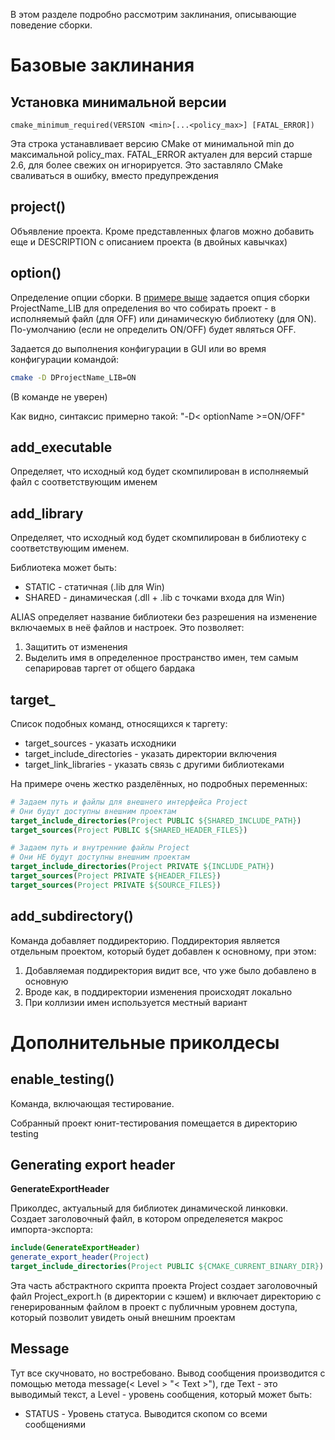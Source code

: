 В этом разделе подробно рассмотрим заклинания, описывающие поведение сборки.

# Базовые заклинания

## Установка минимальной версии

```
cmake_minimum_required(VERSION <min>[...<policy_max>] [FATAL_ERROR])
```

Эта строка устанавливает версию CMake от минимальной min до максимальной policy_max. FATAL_ERROR актуален для версий старше 2.6, для более свежих он игнорируется. Это заставляло CMake сваливаться в ошибку, вместо предупреждения

## project()

Объявление проекта. Кроме представленных флагов можно добавить еще и DESCRIPTION с описанием проекта (в двойных кавычках)

## option()

Определение опции сборки. В [примере выше](#New%20project%20Base) задается опция сборки ProjectName_LIB для определения во что собирать проект - в исполняемый файл (для OFF) или динамическую библиотеку (для ON). По-умолчанию (если не определить ON/OFF) будет являться OFF.

Задается до выполнения конфигурации в GUI или во время конфигурации командой:

```sh
cmake -D DProjectName_LIB=ON
```

(В команде не уверен)

Как видно, синтаксис примерно такой: "-D< optionName >=ON/OFF"

## add_executable

Определяет, что исходный код будет скомпилирован в исполняемый файл с соответствующим именем

## add_library

Определяет, что исходный код будет скомпилирован в библиотеку с соответствующим именем.

Библиотека может быть:

* STATIC - статичная (.lib для Win)
* SHARED - динамическая (.dll + .lib с точками входа для Win)

ALIAS определяет название библиотеки без разрешения на изменение включаемых в неё файлов и настроек. Это позволяет:

1. Защитить от изменения
2. Выделить имя в определенное пространство имен, тем самым сепарировав таргет от общего бардака

## target_

Список подобных команд, относящихся к таргету:

* target_sources - указать исходники
* target_include_directories - указать директории включения
* target_link_libraries - указать связь с другими библиотеками

На примере очень жестко разделённых, но подробных переменных:

```cmake
# Задаем путь и файлы для внешнего интерфейса Project
# Они будут доступны внешним проектам
target_include_directories(Project PUBLIC ${SHARED_INCLUDE_PATH})
target_sources(Project PUBLIC ${SHARED_HEADER_FILES})

# Задаем путь и внутренние файлы Project
# Они НЕ будут доступны внешним проектам
target_include_directories(Project PRIVATE ${INCLUDE_PATH})
target_sources(Project PRIVATE ${HEADER_FILES})
target_sources(Project PRIVATE ${SOURCE_FILES})
```

## add_subdirectory()

Команда добавляет поддиректорию. Поддиректория является отдельным проектом, который будет добавлен к основному, при этом:

1. Добавляемая поддиректория видит все, что уже было добавлено в основную
2. Вроде как, в поддиректории изменения происходят локально
3. При коллизии имен используется местный вариант

# Дополнительные приколдесы

## enable_testing()

Команда, включающая тестирование.

Собранный проект юнит-тестирования помещается в директорию testing

## Generating export header

**GenerateExportHeader**

Приколдес, актуальный для библиотек динамической линковки. Создает заголовочный файл, в котором определеяется макрос импорта-экспорта:

```cmake
include(GenerateExportHeader)
generate_export_header(Project)
target_include_directories(Project PUBLIC ${CMAKE_CURRENT_BINARY_DIR})
```

Эта часть абстрактного скрипта проекта Project создает заголовочный файл Project_export.h (в
директории с кэшем) и включает директорию с генерированным файлом в проект с публичным уровнем доступа, который позволит увидеть оный внешним проектам

## Message

Тут все скучновато, но востребовано. Вывод сообщения производится с помощью метода
message(< Level > "< Text >"), где Text - это выводимый текст, а Level - уровень сообщения, который
может быть:

* STATUS - Уровень статуса. Выводится скопом со всеми сообщениями

